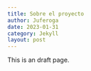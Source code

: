 ```yaml
---
title: Sobre el proyecto
author: Juferoga
date: 2023-01-31
category: Jekyll
layout: post
---
```


This is an draft page.
